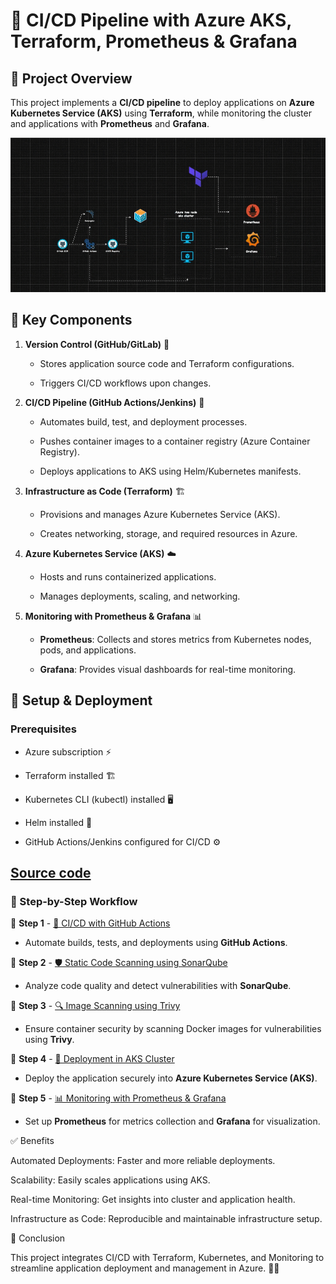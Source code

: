 # 🚀 CI/CD Pipeline with Azure AKS, Terraform, Prometheus & Grafana

## 📌 Project Overview

This project implements a **CI/CD pipeline** to deploy applications on **Azure Kubernetes Service (AKS)** using **Terraform**, while monitoring the cluster and applications with **Prometheus** and **Grafana**.

![Project architecture](assets/main_gif.gif)

## 🎯 Key Components

1. **Version Control (GitHub/GitLab)** 📂
    
    - Stores application source code and Terraform configurations.
        
    - Triggers CI/CD workflows upon changes.
        
2. **CI/CD Pipeline (GitHub Actions/Jenkins)** 🔄
    
    - Automates build, test, and deployment processes.
        
    - Pushes container images to a container registry (Azure Container Registry).
        
    - Deploys applications to AKS using Helm/Kubernetes manifests.
        
3. **Infrastructure as Code (Terraform)** 🏗️
    
    - Provisions and manages Azure Kubernetes Service (AKS).
        
    - Creates networking, storage, and required resources in Azure.
        
4. **Azure Kubernetes Service (AKS)** ☁️
    
    - Hosts and runs containerized applications.
        
    - Manages deployments, scaling, and networking.
        
5. **Monitoring with Prometheus & Grafana** 📊
    
    - **Prometheus**: Collects and stores metrics from Kubernetes nodes, pods, and applications.
        
    - **Grafana**: Provides visual dashboards for real-time monitoring.
        

## 🔧 Setup & Deployment

### Prerequisites

- Azure subscription ⚡
    
- Terraform installed 🏗️
    
- Kubernetes CLI (kubectl) installed 🖥️
    
- Helm installed 🎡
    
- GitHub Actions/Jenkins configured for CI/CD ⚙️

## [Source code](https://github.com/suriya1776/microservices-demo/tree/main)

### 📌 Step-by-Step Workflow

🔹 **Step 1** - [🚀 CI/CD with GitHub Actions](01.md)

- Automate builds, tests, and deployments using **GitHub Actions**.
    

🔹 **Step 2** - [🛡️ Static Code Scanning using SonarQube](02.md)

- Analyze code quality and detect vulnerabilities with **SonarQube**.
    

🔹 **Step 3** - [🔍 Image Scanning using Trivy](03.md)

- Ensure container security by scanning Docker images for vulnerabilities using **Trivy**.
    

🔹 **Step 4** - [🚢 Deployment in AKS Cluster](04.md)

- Deploy the application securely into **Azure Kubernetes Service (AKS)**.
    

🔹 **Step 5** - [📊 Monitoring with Prometheus & Grafana](05.md)

- Set up **Prometheus** for metrics collection and **Grafana** for visualization.


✅ Benefits

Automated Deployments: Faster and more reliable deployments.

Scalability: Easily scales applications using AKS.

Real-time Monitoring: Get insights into cluster and application health.

Infrastructure as Code: Reproducible and maintainable infrastructure setup.

📌 Conclusion

This project integrates CI/CD with Terraform, Kubernetes, and Monitoring to streamline application deployment and management in Azure. 🚀🔥
